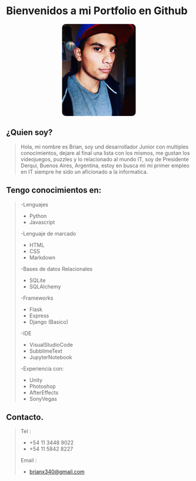 
<h1> Bienvenidos a mi Portfolio en Github</h1>

<p align='center'>
<img src="./profile.jpg" style='border-radius:10px;'>
</p>

 <h2> ¿Quien soy? </h2>
 
 >Hola, mi nombre es Brian, soy und desarrollador Junior con multiples conocimientos, dejare al final una lista con los mismos, me gustan los videojuegos, puzzles y lo relacionado al mundo IT, soy de Presidente Derqui, Buenos Aires, Argentina, estoy en busca mi mi primer empleo en IT siempre he sido un aficionado a la informatica.

<h2> Tengo conocimientos en: </h2>

>-Lenguajes
>>
>* Python
>* Javascript
>>
>-Lenguaje de marcado
>* HTML
>* CSS
>* Markdown
>
>-Bases de datos Relacionales
>* SQLite
>* SQLAlchemy
>
>-Frameworks
>* Flask
>* Express
>* Django (Basico)
>
>-IDE
>* VisualStudioCode
>* SubblimeText
>* JupyterNotebook
>
>-Experiencia con:
>* Unity
>* Photoshop
>* AfterEffects
>* SonyVegas

<h2>Contacto.</h2>
<p>

> Tel : 
>* +54 11 3448 9022
>* +54 11 5842 8227
>
>Email :
>* brianx340@gmail.com
</p>